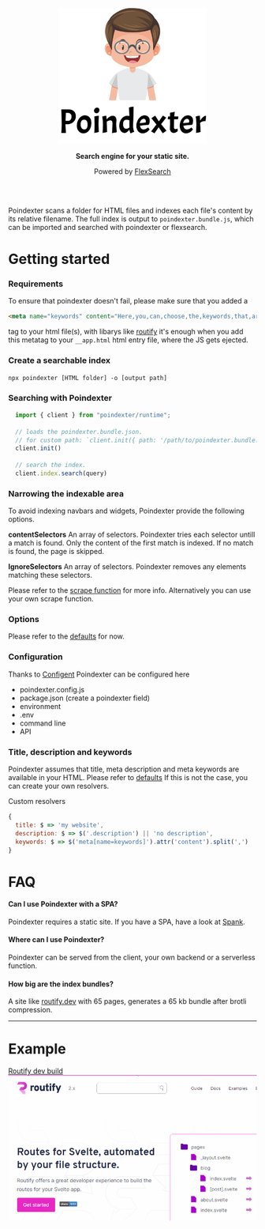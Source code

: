 <div align="center">
  <img src="./poindexter.svg" width="300px">
  
  **Search engine for your static site.**

   Powered by [FlexSearch](https://github.com/nextapps-de/flexsearch)

   <br />
   <br />
</div>


Poindexter scans a folder for HTML files and indexes each file's content by its relative filename. The full index is output to `poindexter.bundle.js`, which can be imported and searched with poindexter or flexsearch.

# Getting started

### Requirements

To ensure that poindexter doesn't fail, please make sure that you added a 
```html
<meta name="keywords" content="Here,you,can,choose,the,keywords,that,are,fitting,to,your,site" />
```
tag to your html file(s), with libarys like [routify](https://routify.dev) it's enough when you add this metatag to your `__app.html` html entry file, where the JS gets ejected.

### Create a searchable index

```
npx poindexter [HTML folder] -o [output path]
```

### Searching with Poindexter

```javascript
  import { client } from "poindexter/runtime";  

  // loads the poindexter.bundle.json.
  // for custom path: `client.init({ path: '/path/to/poindexter.bundle.js' })`
  client.init()

  // search the index.
  client.index.search(query)
```

### Narrowing the indexable area
To avoid indexing navbars and widgets, Poindexter provide the following options.

**contentSelectors** An array of selectors. Poindexter tries each selector untill a match is found. Only the content of the first match is indexed. If no match is found, the page is skipped.

**IgnoreSelectors** An array of selectors. Poindexter removes any elements matching these selectors.

Please refer to the [scrape function](https://github.com/roxiness/poindexter/blob/master/defaults.js#L19) for more info. Alternatively you can use your own scrape function.

### Options
Please refer to the [defaults](https://github.com/roxiness/poindexter/blob/master/defaults.js) for now.

### Configuration
Thanks to [Configent](https://github.com/roxiness/configent) Poindexter can be configured here 
- poindexter.config.js
- package.json (create a poindexter field)
- environment
- .env
- command line
- API

### Title, description and keywords
Poindexter assumes that title, meta description and meta keywords are available in your HTML. Please refer to [defaults](https://github.com/roxiness/poindexter/blob/master/defaults.js#L16) If this is not the case, you can create your own resolvers.

Custom resolvers
```javascript
{
  title: $ => 'my website',
  description: $ => $('.description') || 'no description',
  keywords: $ => $('meta[name=keywords]').attr('content').split(',')
}
```

# FAQ

#### Can I use Poindexter with a SPA?
Poindexter requires a static site. If you have a SPA, have a look at [Spank](https://github.com/roxiness/spank).

#### Where can I use Poindexter?
Poindexter can be served from the client, your own backend or a serverless function.

#### How big are the index bundles?
A site like [routify.dev](https://routify.dev) with 65 pages, generates a 65 kb bundle after brotli compression.

---

# Example

[Routify dev build](https://routify-2020-git-searchify.sveltaforce.now.sh/)
<img src="./poindexter.gif">
